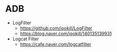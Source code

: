 # ADB

- LogFilter
  - <https://github.com/iookill/LogFilter>
  - <https://blog.naver.com/iookill/140135139931>
- Logcat Filter
  - <https://cafe.naver.com/logcatfilter>